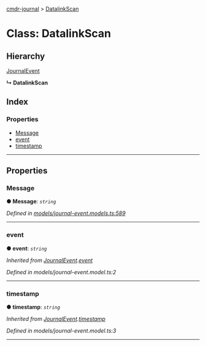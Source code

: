 [cmdr-journal](../README.md) > [DatalinkScan](../classes/datalinkscan.md)



# Class: DatalinkScan

## Hierarchy


 [JournalEvent](journalevent.md)

**↳ DatalinkScan**







## Index

### Properties

* [Message](datalinkscan.md#message)
* [event](datalinkscan.md#event)
* [timestamp](datalinkscan.md#timestamp)



---
## Properties
<a id="message"></a>

###  Message

**●  Message**:  *`string`* 

*Defined in [models/journal-event.models.ts:589](https://github.com/chrisbruford/cmdr-journal/blob/52f6f4c/src/models/journal-event.models.ts#L589)*





___

<a id="event"></a>

###  event

**●  event**:  *`string`* 

*Inherited from [JournalEvent](journalevent.md).[event](journalevent.md#event)*

*Defined in models/journal-event.model.ts:2*





___

<a id="timestamp"></a>

###  timestamp

**●  timestamp**:  *`string`* 

*Inherited from [JournalEvent](journalevent.md).[timestamp](journalevent.md#timestamp)*

*Defined in models/journal-event.model.ts:3*





___


